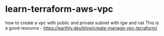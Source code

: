 # learn-terraform-aws-vpc
how to create a vpc with public and private subnet with igw and nat
This is a good resource - https://earthly.dev/blog/create-manage-vpc-terraform/
